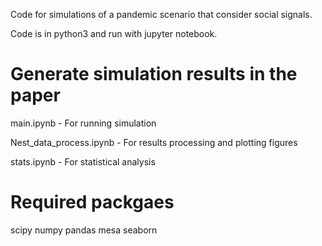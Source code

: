 Code for simulations of a pandemic scenario that consider social signals.

Code is in python3 and run with jupyter notebook.

# Generate simulation results in the paper

main.ipynb - For running simulation

Nest_data_process.ipynb - For results processing and plotting figures

stats.ipynb - For statistical analysis

# Required packgaes

scipy 
numpy
pandas
mesa
seaborn

